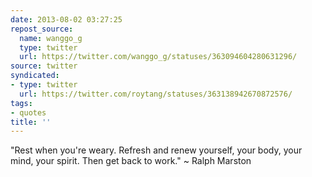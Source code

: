 ```yaml
---
date: 2013-08-02 03:27:25
repost_source:
  name: wanggo_g
  type: twitter
  url: https://twitter.com/wanggo_g/statuses/363094604280631296/
source: twitter
syndicated:
- type: twitter
  url: https://twitter.com/roytang/statuses/363138942670872576/
tags:
- quotes
title: ''
---
```


"Rest when you're weary. Refresh and renew yourself, your body, your mind, your spirit. Then get back to work." ~ Ralph Marston